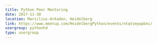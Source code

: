 ```yaml
---
title: Python Peer Mentoring
date: 2017-11-30
location: Marsilius-Arkaden, Heidelberg
link: https://www.meetup.com/HeidelbergPython/events/ntqtsmywpbnc/
usergroup: pythonhd
type: usergroup
---
```

